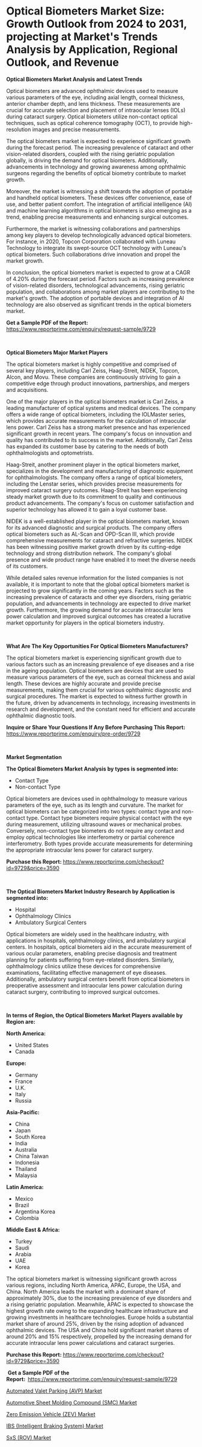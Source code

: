 <p><h1>Optical Biometers Market Size: Growth Outlook from 2024 to 2031, projecting at Market's Trends Analysis by Application, Regional Outlook, and Revenue</h1></p><p><strong>Optical Biometers Market Analysis and Latest Trends</strong></p>
<p><p>Optical biometers are advanced ophthalmic devices used to measure various parameters of the eye, including axial length, corneal thickness, anterior chamber depth, and lens thickness. These measurements are crucial for accurate selection and placement of intraocular lenses (IOLs) during cataract surgery. Optical biometers utilize non-contact optical techniques, such as optical coherence tomography (OCT), to provide high-resolution images and precise measurements.</p><p>The optical biometers market is expected to experience significant growth during the forecast period. The increasing prevalence of cataract and other vision-related disorders, coupled with the rising geriatric population globally, is driving the demand for optical biometers. Additionally, advancements in technology and growing awareness among ophthalmic surgeons regarding the benefits of optical biometry contribute to market growth.</p><p>Moreover, the market is witnessing a shift towards the adoption of portable and handheld optical biometers. These devices offer convenience, ease of use, and better patient comfort. The integration of artificial intelligence (AI) and machine learning algorithms in optical biometers is also emerging as a trend, enabling precise measurements and enhancing surgical outcomes.</p><p>Furthermore, the market is witnessing collaborations and partnerships among key players to develop technologically advanced optical biometers. For instance, in 2020, Topcon Corporation collaborated with Luneau Technology to integrate its swept-source OCT technology with Luneau's optical biometers. Such collaborations drive innovation and propel the market growth.</p><p>In conclusion, the optical biometers market is expected to grow at a CAGR of 4.20% during the forecast period. Factors such as increasing prevalence of vision-related disorders, technological advancements, rising geriatric population, and collaborations among market players are contributing to the market's growth. The adoption of portable devices and integration of AI technology are also observed as significant trends in the optical biometers market.</p></p>
<p><strong>Get a Sample PDF of the Report:&nbsp;</strong> <a href="https://www.reportprime.com/enquiry/request-sample/9729">https://www.reportprime.com/enquiry/request-sample/9729</a></p>
<p>&nbsp;</p>
<p><strong>Optical Biometers Major Market Players</strong></p>
<p><p>The optical biometers market is highly competitive and comprised of several key players, including Carl Zeiss, Haag-Streit, NIDEK, Topcon, Alcon, and Movu. These companies are continuously striving to gain a competitive edge through product innovations, partnerships, and mergers and acquisitions.</p><p>One of the major players in the optical biometers market is Carl Zeiss, a leading manufacturer of optical systems and medical devices. The company offers a wide range of optical biometers, including the IOLMaster series, which provides accurate measurements for the calculation of intraocular lens power. Carl Zeiss has a strong market presence and has experienced significant growth in recent years. The company's focus on innovation and quality has contributed to its success in the market. Additionally, Carl Zeiss has expanded its customer base by catering to the needs of both ophthalmologists and optometrists.</p><p>Haag-Streit, another prominent player in the optical biometers market, specializes in the development and manufacturing of diagnostic equipment for ophthalmologists. The company offers a range of optical biometers, including the Lenstar series, which provides precise measurements for improved cataract surgery outcomes. Haag-Streit has been experiencing steady market growth due to its commitment to quality and continuous product advancements. The company's focus on customer satisfaction and superior technology has allowed it to gain a loyal customer base.</p><p>NIDEK is a well-established player in the optical biometers market, known for its advanced diagnostic and surgical products. The company offers optical biometers such as AL-Scan and OPD-Scan III, which provide comprehensive measurements for cataract and refractive surgeries. NIDEK has been witnessing positive market growth driven by its cutting-edge technology and strong distribution network. The company's global presence and wide product range have enabled it to meet the diverse needs of its customers.</p><p>While detailed sales revenue information for the listed companies is not available, it is important to note that the global optical biometers market is projected to grow significantly in the coming years. Factors such as the increasing prevalence of cataracts and other eye disorders, rising geriatric population, and advancements in technology are expected to drive market growth. Furthermore, the growing demand for accurate intraocular lens power calculation and improved surgical outcomes has created a lucrative market opportunity for players in the optical biometers industry.</p></p>
<p>&nbsp;</p>
<p><strong>What Are The Key Opportunities For Optical Biometers Manufacturers?</strong></p>
<p><p>The optical biometers market is experiencing significant growth due to various factors such as an increasing prevalence of eye diseases and a rise in the ageing population. Optical biometers are devices that are used to measure various parameters of the eye, such as corneal thickness and axial length. These devices are highly accurate and provide precise measurements, making them crucial for various ophthalmic diagnostic and surgical procedures. The market is expected to witness further growth in the future, driven by advancements in technology, increasing investments in research and development, and the constant need for efficient and accurate ophthalmic diagnostic tools.</p></p>
<p><strong>Inquire or Share Your Questions If Any Before Purchasing This Report:</strong> <a href="https://www.reportprime.com/enquiry/pre-order/9729">https://www.reportprime.com/enquiry/pre-order/9729</a></p>
<p>&nbsp;</p>
<p><strong>Market Segmentation</strong></p>
<p><strong>The Optical Biometers Market Analysis by types is segmented into:</strong></p>
<p><ul><li>Contact Type</li><li>Non-contact Type</li></ul></p>
<p><p>Optical biometers are devices used in ophthalmology to measure various parameters of the eye, such as its length and curvature. The market for optical biometers can be categorized into two types: contact type and non-contact type. Contact type biometers require physical contact with the eye during measurement, utilizing ultrasound waves or mechanical probes. Conversely, non-contact type biometers do not require any contact and employ optical technologies like interferometry or partial coherence interferometry. Both types provide accurate measurements for determining the appropriate intraocular lens power for cataract surgery.</p></p>
<p><strong>Purchase this Report:&nbsp;</strong><a href="https://www.reportprime.com/checkout?id=9729&price=3590">https://www.reportprime.com/checkout?id=9729&price=3590</a></p>
<p>&nbsp;</p>
<p><strong>The Optical Biometers Market Industry Research by Application is segmented into:</strong></p>
<p><ul><li>Hospital</li><li>Ophthalmology Clinics</li><li>Ambulatory Surgical Centers</li></ul></p>
<p><p>Optical biometers are widely used in the healthcare industry, with applications in hospitals, ophthalmology clinics, and ambulatory surgical centers. In hospitals, optical biometers aid in the accurate measurement of various ocular parameters, enabling precise diagnosis and treatment planning for patients suffering from eye-related disorders. Similarly, ophthalmology clinics utilize these devices for comprehensive examinations, facilitating effective management of eye diseases. Additionally, ambulatory surgical centers benefit from optical biometers in preoperative assessment and intraocular lens power calculation during cataract surgery, contributing to improved surgical outcomes.</p></p>
<p>&nbsp;</p>
<p><strong>In terms of Region, the Optical Biometers Market Players available by Region are:</strong></p>
<p>
    <p> <strong> North America: </strong>
        <ul>
            <li>United States</li>
            <li>Canada</li>
        </ul>
        </p> 
    <p> <strong> Europe: </strong>
        <ul>
            <li>Germany</li>
            <li>France</li>
            <li>U.K.</li>
            <li>Italy</li>
            <li>Russia</li>
        </ul>
        </p> 
    <p> <strong> Asia-Pacific: </strong>
        <ul>
            <li>China</li>
            <li>Japan</li>
            <li>South Korea</li>
            <li>India</li>
            <li>Australia</li>
            <li>China Taiwan</li>
            <li>Indonesia</li>
            <li>Thailand</li>
            <li>Malaysia</li>
        </ul>
        </p> 
    <p> <strong> Latin America: </strong>
        <ul>
            <li>Mexico</li>
            <li>Brazil</li>
            <li>Argentina Korea</li>
            <li>Colombia</li>
        </ul>
        </p> 
    <p> <strong> Middle East & Africa: </strong>
        <ul>
            <li>Turkey</li>
            <li>Saudi</li>
            <li>Arabia</li>
            <li>UAE</li>
            <li>Korea</li>
        </ul>
    </p>
    </p>
<p><p>The optical biometers market is witnessing significant growth across various regions, including North America, APAC, Europe, the USA, and China. North America leads the market with a dominant share of approximately 30%, due to the increasing prevalence of eye disorders and a rising geriatric population. Meanwhile, APAC is expected to showcase the highest growth rate owing to the expanding healthcare infrastructure and growing investments in healthcare technologies. Europe holds a substantial market share of around 25%, driven by the rising adoption of advanced ophthalmic devices. The USA and China hold significant market shares of around 20% and 15% respectively, propelled by the increasing demand for accurate intraocular lens power calculations and cataract surgeries.</p></p>
<p><strong>Purchase this Report: </strong><a href="https://www.reportprime.com/checkout?id=9729&price=3590">https://www.reportprime.com/checkout?id=9729&price=3590</a></p>
<p>&nbsp;<strong>Get a Sample PDF of the Report:&nbsp;&nbsp;</strong><a href="https://www.reportprime.com/enquiry/request-sample/9729">https://www.reportprime.com/enquiry/request-sample/9729</a></p>
<p><strong></strong></p>
<p><p><a href="https://medium.com/@rachelyoung56/automated-valet-parking-avp-market-insight-market-trends-growth-forecasted-from-2024-to-2031-6c2440fa5b8a">Automated Valet Parking (AVP) Market</a></p><p><a href="https://medium.com/p/9afc5cdea730/edit">Automotive Sheet Molding Compound (SMC) Market</a></p><p><a href="https://medium.com/@loretadervishi2013/zero-emission-vehicle-zev-market-furnishes-information-on-market-share-market-trends-and-market-2de4636991f5">Zero Emission Vehicle (ZEV) Market</a></p><p><a href="https://medium.com/@loretadervishi2013/ibs-intelligent-braking-system-market-outlook-industry-overview-and-forecast-2024-to-2031-f25524ede3af">IBS (Intelligent Braking System) Market</a></p><p><a href="https://medium.com/@rachelyoung56/sxs-rov-market-size-and-market-trends-complete-industry-overview-2024-to-2031-d5efa00bea6d">SxS (ROV) Market</a></p></p>